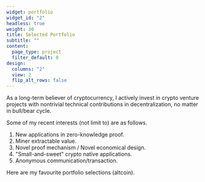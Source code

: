 ```yaml
---
widget: portfolio
widget_id: "2"
headless: true
weight: 30
title: Selected Portfolio
subtitle: ""
content:
  page_type: project
  filter_default: 0
design:
  columns: "2"
  view: 2
  flip_alt_rows: false
---
```

As a long-term believer of cryptocurrency, I actively invest in crypto venture projects with nontrivial technical contributions in decentralization, no matter in bull/bear cycle. 

Some of my recent interests (not limit to) are as follows. 

1. New applications in zero-knowledge proof. 
2. Miner extractable value. 
3. Novel proof mechanism / Novel economical design. 
4. "Small-and-sweet" crypto native applications. 
5. Anonymous communication/transaction.

Here are my favourite portfolio selections (altcoin).